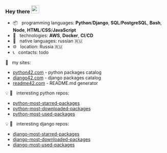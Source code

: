 ### Hey there <img src="https://media.giphy.com/media/hvRJCLFzcasrR4ia7z/giphy.gif" width="25px">

+   :package: &nbsp; programming languages: **Python**/**Django**, **SQL**/**PostgreSQL**, **Bash**, **Node**, **HTML**/**CSS**/**JavaScript**
+   :wrench:  &nbsp; technologies:  **AWS**, **Docker**, **CI**/**CD**
+   :speech_balloon: &nbsp; native languages: russian :ru:
+   :globe_with_meridians: &nbsp; location: Russia :ru:
+   :telephone_receiver: &nbsp; contacts: todo


:link: &nbsp; my sites:
+   <a href="https://python42.com" target="_blank">python42.com</a> - python packages catalog
+   <a href="https://django42.com" target="_blank">django42.com</a> - django packages catalog
+   <a href="https://readme42.com" target="_blank">readme42.com</a> - README.md generator

:bulb: :snake: &nbsp; interesting python repos:

+   [python-most-starred-packages](https://github.com/andrewp-as-is/python-most-starred-packages)
+   [python-most-downloaded-packages](https://github.com/andrewp-as-is/python-most-downloaded-packages)
+   [python-most-used-packages](https://github.com/andrewp-as-is/python-most-used-packages)


:bulb: :snake: &nbsp; interesting django repos:

+   [django-most-starred-packages](https://github.com/andrewp-as-is/django-most-starred-packages)
+   [django-most-downloaded-packages](https://github.com/andrewp-as-is/django-most-downloaded-packages)
+   [django-most-used-packages](https://github.com/andrewp-as-is/django-most-used-packages)
